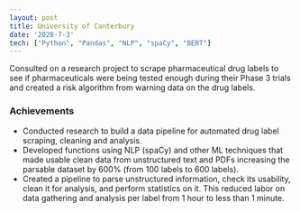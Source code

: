 ```yaml
---
layout: post
title: University of Canterbury
date: '2020-7-3'
tech: ["Python", "Pandas", "NLP", "spaCy", "BERT"]
---
```


Consulted on a research project to scrape pharmaceutical drug labels to see if pharmaceuticals were being tested enough during their Phase 3 trials and created a risk algorithm from warning data on the drug labels.

### Achievements

* Conducted research to build a data pipeline for automated drug label scraping, cleaning and analysis.
* Developed functions using NLP (spaCy) and other ML techniques that made usable clean data from unstructured text and PDFs increasing the parsable dataset by 600% (from 100 labels to 600 labels). 
* Created a pipeline to parse unstructured information, check its usability, clean it for analysis, and perform statistics on it. This reduced labor on data gathering and analysis per label from 1 hour to less than 1 minute. 


